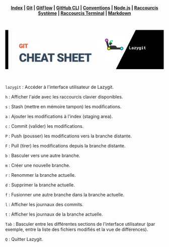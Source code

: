 <div align="center">

**[Index](/README.md) | [Git](/git/git.md) | [GitFlow](/git/gitflow.md) | [GitHub CLI](/git/github-cli.md) | [Conventions](/git/conventional-commits.md) | [Node.js](/node-js/node-js.md) | [Raccourcis Système](/shortcut-sys/shortcut.md) | [Raccourcis Terminal](/terminal/terminal.md) | [Markdown](/markdown/markdown.md)**

<br>

![banner](/git/git-pics/lazygit.png)

<br>

</div>

`lazygit` : Accéder à l'interface utilisateur de Lazygit.

`h` : Afficher l'aide avec les raccourcis clavier disponibles.

`s` : Stash (mettre en mémoire tampon) les modifications.

`a` : Ajouter les modifications à l'index (staging area).

`c` : Commit (valider) les modifications.

`P` : Push (pousser) les modifications vers la branche distante.

`F` : Pull (tirer) les modifications depuis la branche distante.

`b` : Basculer vers une autre branche.

`m` : Créer une nouvelle branche.

`r` : Renommer la branche actuelle.

`d` : Supprimer la branche actuelle.

`f` : Fusionner une autre branche dans la branche actuelle.

`l` : Afficher les journaux des commits.

`t` : Afficher les journaux de la branche actuelle.

`Tab` : Basculer entre les différentes sections de l'interface utilisateur (par exemple, entre la liste des fichiers modifiés et la vue de différences).

`Q` : Quitter Lazygit.
